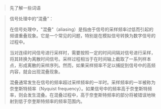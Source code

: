 > 先了解一些词语

> 信号处理中的“混叠”：
> 
> 在信号处理中，"混叠"（aliasing）是指由于信号的采样频率过低而引起的频谱重叠现象。它是一个常见的问题，特别是在模拟信号转换为数字信号的过程中。
> 
> 当对连续时间信号进行采样时，需要按照一定的时间间隔对信号进行采样，将其转换为离散时间信号。采样过程相当于在时间轴上截取了一系列样本点，形成离散的采样序列。然而，如果采样频率不足以捕捉到信号中的高频内容，就会出现混叠现象。
> 
> 混叠通常发生在信号的频率超过采样频率的一半时。采样频率的一半被称为奈奎斯特频率（Nyquist frequency）。如果信号中的频率高于奈奎斯特频率，则会发生混叠。在混叠过程中，高于奈奎斯特频率的部分将被错误地映射到低于奈奎斯特频率的频率范围内。
